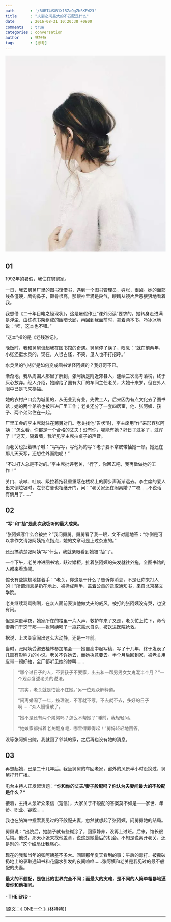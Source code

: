```yaml
---
path       : '/8URT4VXR1X15ZaQgZbSKEW23'
title      : "夫妻之间最大的不匹配是什么"
date       : 2016-08-31 10:20:38 +0800
comments   : true
categories : conversation
author     : 林特特
tags       : [思考]
---
```


<img src="/images/2016/2016-08-31-102038.jpeg" width="600" />

<!--more-->

## 01

1992年的暑假，我住在舅舅家。

一日，我去舅舅厂里的图书馆借书，遇到一个图书管理员，姓张，很凶。她的面部线条僵硬，鹰钩鼻子，颧骨很高，那眼神里满是戾气，眼睛从镜片后恶狠狠地看着我。

我想借《二十年目睹之怪现状》，这是暑假作业“课外阅读”要求的。她转身走进满是浮尘、由栋栋书架组成的幽暗长廊，再回到我面前时，拿着两本书，冷冰冰地说：“唔，这本也不错。”

“这本”指的是《老残游记》。

晚饭时，我和舅舅谈起我在图书馆的奇遇。舅舅停了筷子，叹息：“就在前两年，小张还挺水灵的。现在，人很古怪，不笑，见人也不打招呼。”

水灵灵的“小张”是如何变成图书馆怪阿姨的？我好奇不已。

渐渐地，我从周围人那里了解到，张阿姨是附近郊县人，连续三次高考落榜，终于灰心放弃。经人介绍，她嫁给了国有大厂的车间主任老关，大她十来岁，但在外人眼中已是飞来横福。

她的农村户口变为城里的，从无业到有业，先做工人，后来因为有点文化去了图书馆；她的两个弟弟也被带进厂里工作；老关还分了一套四居室，他、张阿姨、孩子、两个弟弟住在一起。

厂里工会的李主席就住在舅舅对门。老关找他“告状”时，李主席用“作”来形容张阿姨：“怎么看，你都是一个合格的丈夫！没有你，哪能有她？好日子过多了，过浑了！”这天，隔着墙，我听见李主席拍桌子的声音。

而老关也扯着嗓子喊：“写写写，写他妈的写？老子要不拿皮带抽她一顿，她还在那儿天天写，还想往外面跑呢！”

“不过打人总是不对的。”李主席批评老关，“行了，你回去吧，我再做做她的工作！”

关门、咳嗽、吐痰、趿拉着拖鞋重重落在楼梯上的脚步声渐渐远去。李主席的爱人出来倒垃圾时，左邻右舍也相继开门，问：“老关家还在闹离婚？”“嗯……不说话有俩月了……”

## 02

**“写”和“抽”是此次我窃听的最大成果。**

“张阿姨写什么会被抽？”我问舅舅。舅舅看了我一眼，文不对题地答：“你倒是可以拿作文请张阿姨指点指点，她的文章可是上过杂志的。”

还没搞清楚张阿姨“写”什么，我就亲眼看到她被“抽”了。

一个下午，老关冲进图书馆，跃过矮柜，扯着张阿姨的头发就往外拖，全图书馆的人都来看热闹。

馆长有些尴尬地搓着手：“老关，你这是干什么？告诉你消息，不是让你来打人的！”所谓消息是扔在地上、被撕成两半、盖着公章的录取通知书，来自北京某文学院。

老关继续骂骂咧咧，在众人面前表演他做丈夫的威风。被打的张阿姨没有哭，也没有闹。

但是深更半夜，她家所在的楼里一片人声，救护车来了又走，老关忙上忙下，命令妻弟们干这干那——张阿姨喝了一瓶花露水自杀，被送进医院抢救。

据说，上次关家闹出这么大动静，还是一年前。

当时，张阿姨受邀去桂林参加笔会——她自高中起写稿，写了十几年，终于发表了几篇有影响力的小说。老关不许她去，而她执意要去。半个月后回到家，被老关用皮带一顿好抽，全厂都听见她的惨叫……

> “哪个过日子的人，不要孩子不要家，出去和一帮男男女女鬼混半个月？”一个观众复述老关的说法。
>
> “其实，老关就是怕管不住她。”另一位观众解释道。
>
> “闹离婚闹了一年，按理说，不写就不写，不去就不去，多好的日子啊……”众人慢慢散了。
>
> “她不是还有两个弟弟吗？怎么不帮她？”睡前，我轻轻问。
>
> “她娘家都指着老关翻身呢，哪里得罪得起！”舅妈轻轻地回答。

没等张阿姨出院，我就回了邻城的家，之后再也没有她的消息。

## 03

再想起她，已是二十几年后。我坐舅舅的车回老家，窗外的风景半小时没换过，舅舅拧开广播。

电台主持人正发起话题：**“你和你的丈夫/妻子般配吗？你认为夫妻间最大的不般配是什么？”**

接着，主持人念听众来信（短信），大家关于不般配的答案莫不如是——家世、年龄、职业、容貌……

我也在脑海中搜索我见过的不般配夫妻，忽然就想起了张阿姨，问舅舅她的结局。

舅舅说：“出院后，她脑子就有些糊涂了，回家静养，没再上过班。后来，馆长很后悔。他说，那天小张来找他盖章，说这是她最后的机会。不知是说离开老关，还是别的。”这个结局让我痛心。

现在的我和当年的张阿姨差不多大。回顾那年夏天看到的事：午后的毒打、被撕破扔地上的录取通知书和花露水引发的夜间喧哗……张阿姨和老关是我见过的最不般配的夫妻。

**最大的不般配，是彼此的世界完全不同；而最大的灾难，是不同的人简单粗暴地逼着你和他相同。**

#### - THE END -

[<a target="_blank" href="http://mp.weixin.qq.com/s?__biz=MzAxNTA3MDUwNA==&mid=2651594632&idx=3&sn=45a9a33485b13aec25c8954bfcbdbb62&scene=0#wechat_redirect">原文：《 ONE一个 》(林特特)</a>]

***
